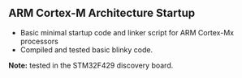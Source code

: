 ## ARM Cortex-M Architecture Startup

 - Basic minimal startup code and linker script for ARM Cortex-Mx processors
 - Compiled and tested basic blinky code.

**Note:** tested in the STM32F429 discovery board.